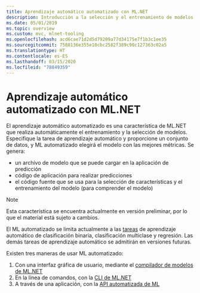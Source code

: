 ```yaml
---
title: Aprendizaje automático automatizado con ML.NET
description: Introducción a la selección y el entrenamiento de modelos automáticos
ms.date: 05/01/2019
ms.topic: overview
ms.custom: mvc, mlnet-tooling
ms.openlocfilehash: acd6cae71d2d5d79209a77d34175e7f1b3c1ee35
ms.sourcegitcommit: 7588136e355e10cbc2582f389c90c127363c02a5
ms.translationtype: HT
ms.contentlocale: es-ES
ms.lasthandoff: 03/15/2020
ms.locfileid: "78849359"
---
```

# <a name="automated-machine-learning-with-mlnet"></a>Aprendizaje automático automatizado con ML.NET

El aprendizaje automático automatizado es una característica de ML.NET que realiza automáticamente el entrenamiento y la selección de modelos. Especifique la tarea de aprendizaje automático y proporcione un conjunto de datos, y ML automatizado elegirá el modelo con las mejores métricas. Se genera:

- un archivo de modelo que se puede cargar en la aplicación de predicción
- código de aplicación para realizar predicciones
- el código fuente que se usa para la selección de características y el entrenamiento del modelo (para comprender el modelo)

> [!NOTE]
> Esta característica se encuentra actualmente en versión preliminar, por lo que el material está sujeto a cambios.

El ML automatizado se limita actualmente a las [tareas](resources/tasks.md) de aprendizaje automático de clasificación binaria, clasificación multiclase y regresión. Las demás tareas de aprendizaje automático se admitirán en versiones futuras.

Existen tres maneras de usar ML automatizado:

1. Con una interfaz gráfica de usuario, mediante el [compilador de modelos de ML.NET](automate-training-with-model-builder.md)
1. En la línea de comandos, con la [CLI de ML.NET](automate-training-with-cli.md)
1. A través de una aplicación, con la [API automatizada de ML](how-to-guides/how-to-use-the-automl-api.md)
